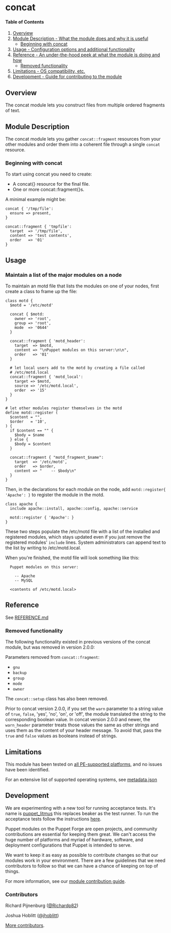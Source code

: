 # concat

#### Table of Contents

1. [Overview](#overview)
2. [Module Description - What the module does and why it is useful](#module-description)
    * [Beginning with concat](#beginning-with-concat)
4. [Usage - Configuration options and additional functionality](#usage)
5. [Reference - An under-the-hood peek at what the module is doing and how](#reference)
    * [Removed functionality](#removed-functionality)
6. [Limitations - OS compatibility, etc.](#limitations)
7. [Development - Guide for contributing to the module](#development)

<a id="overview"></a>
## Overview

The concat module lets you construct files from multiple ordered fragments of text.

<a id="module-description"></a>
## Module Description

The concat module lets you gather `concat::fragment` resources from your other modules and order them into a coherent file through a single `concat` resource.

<a id="beginning-with-concat"></a>
### Beginning with concat

To start using concat you need to create:

* A concat{} resource for the final file.
* One or more concat::fragment{}s.

A minimal example might be:

~~~
concat { '/tmp/file':
  ensure => present,
}

concat::fragment { 'tmpfile':
  target  => '/tmp/file',
  content => 'test contents',
  order   => '01'
}
~~~

<a id="usage"></a>
## Usage

### Maintain a list of the major modules on a node

To maintain an motd file that lists the modules on one of your nodes, first create a class to frame up the file:

~~~
class motd {
  $motd = '/etc/motd'

  concat { $motd:
    owner => 'root',
    group => 'root',
    mode  => '0644'
  }

  concat::fragment { 'motd_header':
    target  => $motd,
    content => "\nPuppet modules on this server:\n\n",
    order   => '01'
  }

  # let local users add to the motd by creating a file called
  # /etc/motd.local
  concat::fragment { 'motd_local':
    target => $motd,
    source => '/etc/motd.local',
    order  => '15'
  }
}

# let other modules register themselves in the motd
define motd::register (
  $content = "",
  $order   = '10',
) {
  if $content == "" {
    $body = $name
  } else {
    $body = $content
  }

  concat::fragment { "motd_fragment_$name":
    target  => '/etc/motd',
    order   => $order,
    content => "    -- $body\n"
  }
}
~~~

Then, in the declarations for each module on the node, add `motd::register{ 'Apache': }` to register the module in the motd.

~~~
class apache {
  include apache::install, apache::config, apache::service

  motd::register { 'Apache': }
}
~~~

These two steps populate the /etc/motd file with a list of the installed and registered modules, which stays updated even if you just remove the registered modules' `include` lines. System administrators can append text to the list by writing to /etc/motd.local.

When you're finished, the motd file will look something like this:

~~~
  Puppet modules on this server:

    -- Apache
    -- MySQL

  <contents of /etc/motd.local>
~~~

<a id="reference"></a>
## Reference

See [REFERENCE.md](https://github.com/puppetlabs/puppetlabs-concat/blob/master/REFERENCE.md)

<a id="removed-functionality"></a>
### Removed functionality

The following functionality existed in previous versions of the concat module, but was removed in version 2.0.0:

Parameters removed from `concat::fragment`:
* `gnu`
* `backup`
* `group`
* `mode`
* `owner`

The `concat::setup` class has also been removed.

Prior to concat version 2.0.0, if you set the `warn` parameter to a string value of `true`, `false`, 'yes', 'no', 'on', or 'off', the module translated the string to the corresponding boolean value. In concat version 2.0.0 and newer, the `warn_header` parameter treats those values the same as other strings and uses them as the content of your header message. To avoid that, pass the `true` and `false` values as booleans instead of strings.

<a id="limitations"></a>
## Limitations

This module has been tested on [all PE-supported platforms](https://forge.puppetlabs.com/supported#compat-matrix), and no issues have been identified.

For an extensive list of supported operating systems, see [metadata.json](https://github.com/puppetlabs/puppetlabs-concat/blob/master/metadata.json)

<a id="development"></a>
## Development

We are experimenting with a new tool for running acceptance tests. It's name is [puppet_litmus](https://github.com/puppetlabs/puppet_litmus) this replaces beaker as the test runner. To run the acceptance tests follow the instructions [here](https://github.com/puppetlabs/puppet_litmus/wiki/Tutorial:-use-Litmus-to-execute-acceptance-tests-with-a-sample-module-(MoTD)#install-the-necessary-gems-for-the-module).

Puppet modules on the Puppet Forge are open projects, and community contributions are essential for keeping them great. We can't access the huge number of platforms and myriad of hardware, software, and deployment configurations that Puppet is intended to serve.

We want to keep it as easy as possible to contribute changes so that our modules work in your environment. There are a few guidelines that we need contributors to follow so that we can have a chance of keeping on top of things.

For more information, see our [module contribution guide](https://puppet.com/docs/puppet/latest/contributing.html).

### Contributors

Richard Pijnenburg ([@Richardp82](http://twitter.com/richardp82))

Joshua Hoblitt ([@jhoblitt](http://twitter.com/jhoblitt))

[More contributors](https://github.com/puppetlabs/puppetlabs-concat/graphs/contributors).
